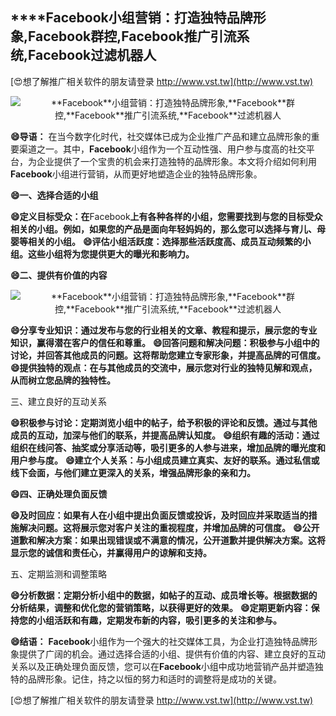 ## ****Facebook**小组营销：打造独特品牌形象,**Facebook**群控,**Facebook**推广引流系统,**Facebook**过滤机器人**

[😍想了解推广相关软件的朋友请登录 http://www.vst.tw](http://www.vst.tw)

 <center><img src="https://vst.tw/MP4/tuiguang/png/4.png" alt="**Facebook**小组营销：打造独特品牌形象,**Facebook**群控,**Facebook**推广引流系统,**Facebook**过滤机器人"></center>

**😄导语：**
在当今数字化时代，社交媒体已成为企业推广产品和建立品牌形象的重要渠道之一。其中，**Facebook**小组作为一个互动性强、用户参与度高的社交平台，为企业提供了一个宝贵的机会来打造独特的品牌形象。本文将介绍如何利用**Facebook**小组进行营销，从而更好地塑造企业的独特品牌形象。

**😄一、选择合适的小组**

**😄定义目标受众：在**Facebook**上有各种各样的小组，您需要找到与您的目标受众相关的小组。例如，如果您的产品是面向年轻妈妈的，那么您可以选择与育儿、母婴等相关的小组。**
**😄评估小组活跃度：选择那些活跃度高、成员互动频繁的小组。这些小组将为您提供更大的曝光和影响力。**

**😄二、提供有价值的内容**

 <center><img src="https://vst.tw/MP4/tuiguang/png/2.png" alt="**Facebook**小组营销：打造独特品牌形象,**Facebook**群控,**Facebook**推广引流系统,**Facebook**过滤机器人"></center>

**😄分享专业知识：通过发布与您的行业相关的文章、教程和提示，展示您的专业知识，赢得潜在客户的信任和尊重。**
**😄回答问题和解决问题：积极参与小组中的讨论，并回答其他成员的问题。这将帮助您建立专家形象，并提高品牌的可信度。**
**😄提供独特的观点：在与其他成员的交流中，展示您对行业的独特见解和观点，从而树立您品牌的独特性。**

三、建立良好的互动关系

**😄积极参与讨论：定期浏览小组中的帖子，给予积极的评论和反馈。通过与其他成员的互动，加深与他们的联系，并提高品牌认知度。**
**😄组织有趣的活动：通过组织在线问答、抽奖或分享活动等，吸引更多的人参与进来，增加品牌的曝光度和用户参与度。**
**😄建立个人关系：与小组成员建立真实、友好的联系。通过私信或线下会面，与他们建立更深入的关系，增强品牌形象的亲和力。**

**😄四、正确处理负面反馈**

**😄及时回应：如果有人在小组中提出负面反馈或投诉，及时回应并采取适当的措施解决问题。这将展示您对客户关注的重视程度，并增加品牌的可信度。**
**😄公开道歉和解决方案：如果出现错误或不满意的情况，公开道歉并提供解决方案。这将显示您的诚信和责任心，并赢得用户的谅解和支持。**

五、定期监测和调整策略

**😄分析数据：定期分析小组中的数据，如帖子的互动、成员增长等。根据数据的分析结果，调整和优化您的营销策略，以获得更好的效果。**
**😄定期更新内容：保持您的小组活跃和有趣，定期发布新的内容，吸引更多的关注和参与。**

**😄结语：**
**Facebook**小组作为一个强大的社交媒体工具，为企业打造独特品牌形象提供了广阔的机会。通过选择合适的小组、提供有价值的内容、建立良好的互动关系以及正确处理负面反馈，您可以在**Facebook**小组中成功地营销产品并塑造独特的品牌形象。记住，持之以恒的努力和适时的调整将是成功的关键。

[😍想了解推广相关软件的朋友请登录 http://www.vst.tw](http://www.vst.tw)



